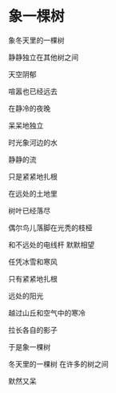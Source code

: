 # 象一棵树

象冬天里的一棵树

静静独立在其他树之间

天空阴郁

喧嚣也已经远去

在静冷的夜晚 

呆呆地独立

时光象河边的水 

静静的流



只是紧紧地扎根

在远处的土地里

树叶已经落尽 

偶尔鸟儿落脚在光秃的枝桠

和不远处的电线杆 默默相望




任凭冰雪和寒风

只有紧紧地扎根

远处的阳光

越过山丘和空气中的寒冷

拉长各自的影子


于是象一棵树

冬天里的一棵树 在许多的树之间

默然又呆


